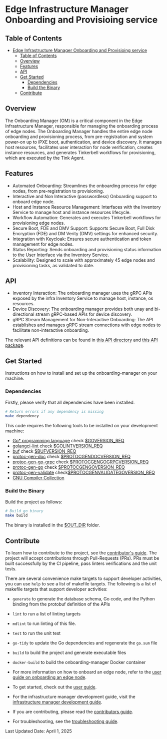 # Edge Infrastructure Manager Onboarding and Provisioing service

## Table of Contents

- [Edge Infrastructure Manager Onboarding and Provisioing service](#edge-infrastructure-manager-onboarding-and-provisioing-service)
  - [Table of Contents](#table-of-contents)
  - [Overview](#overview)
  - [Features](#features)
  - [API](#api)
  - [Get Started](#get-started)
    - [Dependencies](#dependencies)
    - [Build the Binary](#build-the-binary)
  - [Contribute](#contribute)

## Overview

The Onboarding Manager (OM) is a critical component in the Edge Infrastructure Manager,
responsible for managing the onboarding process of edge nodes.
The Onboarding Manager handles the entire edge node onboarding and provisioning process,
from pre-registration and system power-on up to iPXE boot, authentication,
and device discovery. It manages host resources,
facilitates user interaction for node verification, creates instance resources, and
generates Tinkerbell workflows for provisioning, which are executed by the Tink Agent.

## Features

- Automated Onboarding: Streamlines the onboarding process for edge nodes,
  from pre-registration to provisioning.
- Interactive and Non Interactive (passwordless) Onboarding
  support to onboard edge node.
- Host and Instance Resource Management: Interfaces with the
  Inventory Service to manage host and instance resources lifecycle.
- Workflow Automation: Generates and executes Tinkerbell workflows
  for provisioning edge nodes.
- Secure Boot, FDE and DMV Support: Supports Secure Boot,
  Full Disk Encryption (FDE) and DM Verity (DMV) settings
  for enhanced security.
- Integration with Keycloak: Ensures secure authentication and
  token management for edge nodes.
- Status Reporting: Sends onboarding and provisioning status
  information to the User Interface via the Inventory Service.
- Scalability: Designed to scale with approximately 45 edge nodes
  and provisioning tasks, as validated to date.

## API

- Inventory Interaction: The onboarding manager uses the gRPC APIs
  exposed by the infra Inventory Service to manage host, instance, os resources.
- Device Discovery: The onboarding manager provides both unay
  and bi-directional stream gRPC-based APIs for device discovery.
- gRPC Stream Management for Non-Interactive Onboarding: The API establishes
  and manages gRPC stream connections with edge nodes to facilitate
  non-interactive onboarding.

The relevant API definitions can be found in
[this API directory](https://github.com/open-edge-platform/infra-onboarding/tree/main/onboarding-manager/api/grpc/onboardingmgr)
and
[this API package](https://github.com/open-edge-platform/infra-onboarding/tree/main/onboarding-manager/pkg/api).

## Get Started

Instructions on how to install and set up the onboarding-manager on your machine.

### Dependencies

Firstly, please verify that all dependencies have been installed.

```bash
# Return errors if any dependency is missing
make dependency
```

This code requires the following tools to be installed on your development machine:

- [Go\* programming language](https://go.dev)
  check [$GOVERSION_REQ](../version.mk)
- [golangci-lint](https://github.com/golangci/golangci-lint)
  check [$GOLINTVERSION_REQ](../version.mk)
- [buf](https://github.com/bufbuild/buf)
  check [$BUFVERSION_REQ](../version.mk)
- [protoc-gen-doc](https://github.com/pseudomuto/protoc-gen-doc)
  check [$PROTOCGENDOCVERSION_REQ](../version.mk)
- [protoc-gen-go-grpc](https://pkg.go.dev/google.golang.org/grpc/cmd/protoc-gen-go-grpc)
  check [$PROTOCGENGOGRPCVERSION_REQ](../version.mk)
- [protoc-gen-go](https://pkg.go.dev/google.golang.org/protobuf/cmd/protoc-gen-go)
  check [$PROTOCGENGOVERSION_REQ](../version.mk)
- [protoc-gen-validate](https://github.com/bufbuild/protoc-gen-validate)
  check[$PROTOCGENVALIDATEGOVERSION_REQ](../version.mk)
- [GNU Compiler Collection](https://gcc.gnu.org/)

### Build the Binary

Build the project as follows:

```bash
# Build go binary
make build
```

The binary is installed in the [$OUT_DIR](../common.mk) folder.

## Contribute

To learn how to contribute to the project, see the [contributor's guide][contributors-guide-url].
The project will accept contributions through Pull-Requests (PRs).
PRs must be built successfully by the CI pipeline, pass linters
verifications and the unit tests.

There are several convenience make targets to support developer activities,
you can use `help` to see a list of makefile targets.
The following is a list of makefile targets that support developer activities:

- `generate` to generate the database schema, Go code, and the Python binding
  from the protobuf definition of the APIs
- `lint` to run a list of linting targets
- `mdlint` to run linting of this file.
- `test` to run the unit test
- `go-tidy` to update the Go dependencies and regenerate the `go.sum` file
- `build` to build the project and generate executable files
- `docker-build` to build the onboarding-manager Docker container

- For more information on how to onboard an edge node, refer to the
  [user guide on onboarding an edge node][user-guide-onboard-edge-node].
- To get started, check out the [user guide][user-guide-url].
- For the infrastructure manager development guide, visit the
  [infrastructure manager development guide][inframanager-dev-guide-url].
- If you are contributing, please read the [contributors guide][contributors-guide-url].
- For troubleshooting, see the [troubleshooting guide][troubleshooting-url].

[user-guide-onboard-edge-node]: https://docs.openedgeplatform.intel.com/edge-manage-docs/main/user_guide/set_up_edge_infra/index.html
[user-guide-url]: https://docs.openedgeplatform.intel.com/edge-manage-docs/main/user_guide/get_started_guide/index.html
[inframanager-dev-guide-url]: https://docs.openedgeplatform.intel.com/edge-manage-docs/main/developer_guide/infra_manager/index.html
[contributors-guide-url]: https://docs.openedgeplatform.intel.com/edge-manage-docs/main/developer_guide/contributor_guide/index.html
[troubleshooting-url]: https://docs.openedgeplatform.intel.com/edge-manage-docs/main/user_guide/troubleshooting/index.html

Last Updated Date: April 1, 2025
